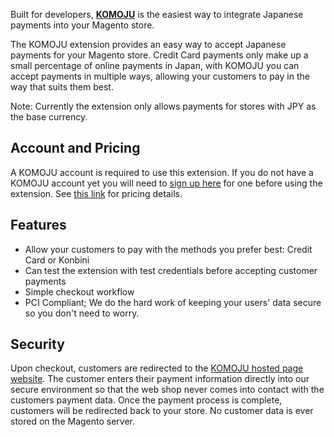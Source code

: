 Built for developers, [**KOMOJU**](https://komoju.com) is the easiest way to integrate Japanese payments into your Magento store.

The KOMOJU extension provides an easy way to accept Japanese payments for your Magento store. Credit Card payments only make up a small percentage of online payments in Japan, with KOMOJU you can accept payments in multiple ways, allowing your customers to pay in the way that suits them best.

Note: Currently the extension only allows payments for stores with JPY as the base currency.

## Account and Pricing

A KOMOJU account is required to use this extension. If you do not have a KOMOJU account yet you will need to [sign up here](https://komoju.com/) for one before using the extension. See [this link](https://komoju.com/#pricing) for pricing details.

## Features

- Allow your customers to pay with the methods you prefer best: Credit Card or Konbini
- Can test the extension with test credentials before accepting customer payments
- Simple checkout workflow
- PCI Compliant; We do the hard work of keeping your users' data secure so you don't need to worry.

## Security
Upon checkout, customers are redirected to the [KOMOJU hosted page website](https://docs.komoju.com/en/hosted_page/overview/). The customer enters their payment information directly into our secure environment so that the web shop never comes into contact with the customers payment data. Once the payment process is complete, customers will be redirected back to your store. No customer data is ever stored on the Magento server.
